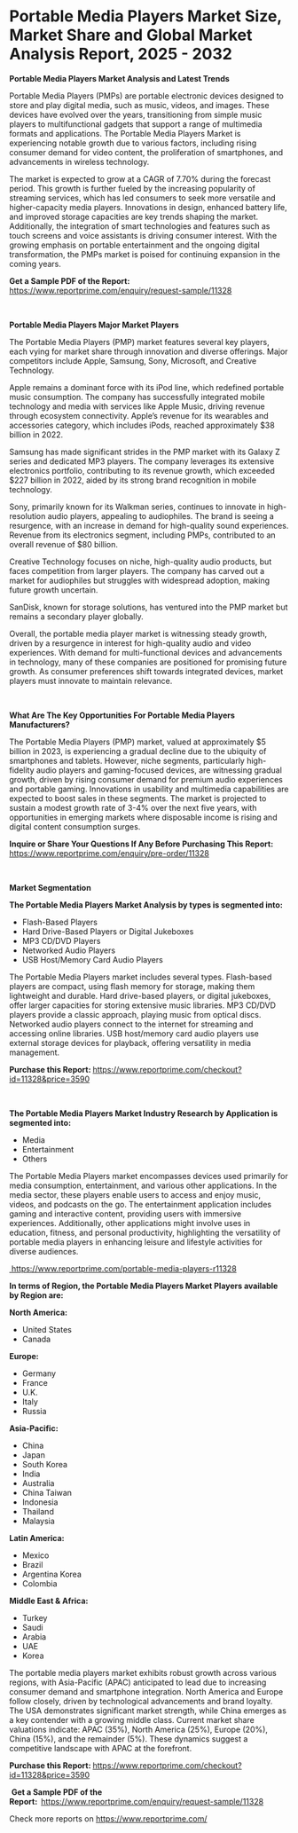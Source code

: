 <p><h1>Portable Media Players Market Size, Market Share and Global Market Analysis Report, 2025 - 2032</h1></p><p><strong>Portable Media Players Market Analysis and Latest Trends</strong></p>
<p><p>Portable Media Players (PMPs) are portable electronic devices designed to store and play digital media, such as music, videos, and images. These devices have evolved over the years, transitioning from simple music players to multifunctional gadgets that support a range of multimedia formats and applications. The Portable Media Players Market is experiencing notable growth due to various factors, including rising consumer demand for video content, the proliferation of smartphones, and advancements in wireless technology.</p><p>The market is expected to grow at a CAGR of 7.70% during the forecast period. This growth is further fueled by the increasing popularity of streaming services, which has led consumers to seek more versatile and higher-capacity media players. Innovations in design, enhanced battery life, and improved storage capacities are key trends shaping the market. Additionally, the integration of smart technologies and features such as touch screens and voice assistants is driving consumer interest. With the growing emphasis on portable entertainment and the ongoing digital transformation, the PMPs market is poised for continuing expansion in the coming years.</p></p>
<p><strong>Get a Sample PDF of the Report:&nbsp;</strong> <a href="https://www.reportprime.com/enquiry/request-sample/11328?utm_campaign=3034&utm_medium=2&utm_source=Github&utm_content=ia&utm_term=20032025&utm_id=portable-media-players">https://www.reportprime.com/enquiry/request-sample/11328</a></p>
<p>&nbsp;</p>
<p><strong>Portable Media Players Major Market Players</strong></p>
<p><p>The Portable Media Players (PMP) market features several key players, each vying for market share through innovation and diverse offerings. Major competitors include Apple, Samsung, Sony, Microsoft, and Creative Technology.</p><p>Apple remains a dominant force with its iPod line, which redefined portable music consumption. The company has successfully integrated mobile technology and media with services like Apple Music, driving revenue through ecosystem connectivity. Apple’s revenue for its wearables and accessories category, which includes iPods, reached approximately $38 billion in 2022.</p><p>Samsung has made significant strides in the PMP market with its Galaxy Z series and dedicated MP3 players. The company leverages its extensive electronics portfolio, contributing to its revenue growth, which exceeded $227 billion in 2022, aided by its strong brand recognition in mobile technology.</p><p>Sony, primarily known for its Walkman series, continues to innovate in high-resolution audio players, appealing to audiophiles. The brand is seeing a resurgence, with an increase in demand for high-quality sound experiences. Revenue from its electronics segment, including PMPs, contributed to an overall revenue of $80 billion.</p><p>Creative Technology focuses on niche, high-quality audio products, but faces competition from larger players. The company has carved out a market for audiophiles but struggles with widespread adoption, making future growth uncertain.</p><p>SanDisk, known for storage solutions, has ventured into the PMP market but remains a secondary player globally.</p><p>Overall, the portable media player market is witnessing steady growth, driven by a resurgence in interest for high-quality audio and video experiences. With demand for multi-functional devices and advancements in technology, many of these companies are positioned for promising future growth. As consumer preferences shift towards integrated devices, market players must innovate to maintain relevance.</p></p>
<p>&nbsp;</p>
<p><strong>What Are The Key Opportunities For Portable Media Players Manufacturers?</strong></p>
<p><p>The Portable Media Players (PMP) market, valued at approximately $5 billion in 2023, is experiencing a gradual decline due to the ubiquity of smartphones and tablets. However, niche segments, particularly high-fidelity audio players and gaming-focused devices, are witnessing gradual growth, driven by rising consumer demand for premium audio experiences and portable gaming. Innovations in usability and multimedia capabilities are expected to boost sales in these segments. The market is projected to sustain a modest growth rate of 3-4% over the next five years, with opportunities in emerging markets where disposable income is rising and digital content consumption surges.</p></p>
<p><strong>Inquire or Share Your Questions If Any Before Purchasing This Report:</strong> <a href="https://www.reportprime.com/enquiry/pre-order/11328?utm_campaign=3034&utm_medium=2&utm_source=Github&utm_content=ia&utm_term=20032025&utm_id=portable-media-players">https://www.reportprime.com/enquiry/pre-order/11328</a></p>
<p>&nbsp;</p>
<p><strong>Market Segmentation</strong></p>
<p><strong>The Portable Media Players Market Analysis by types is segmented into:</strong></p>
<p><ul><li>Flash-Based Players</li><li>Hard Drive-Based Players or Digital Jukeboxes</li><li>MP3 CD/DVD Players</li><li>Networked Audio Players</li><li>USB Host/Memory Card Audio Players</li></ul></p>
<p><p>The Portable Media Players market includes several types. Flash-based players are compact, using flash memory for storage, making them lightweight and durable. Hard drive-based players, or digital jukeboxes, offer larger capacities for storing extensive music libraries. MP3 CD/DVD players provide a classic approach, playing music from optical discs. Networked audio players connect to the internet for streaming and accessing online libraries. USB host/memory card audio players use external storage devices for playback, offering versatility in media management.</p></p>
<p><strong>Purchase this Report:&nbsp;</strong><a href="https://www.reportprime.com/checkout?id=11328&price=3590&utm_campaign=3034&utm_medium=2&utm_source=Github&utm_content=ia&utm_term=20032025&utm_id=portable-media-players">https://www.reportprime.com/checkout?id=11328&price=3590</a></p>
<p>&nbsp;</p>
<p><strong>The Portable Media Players Market Industry Research by Application is segmented into:</strong></p>
<p><ul><li>Media</li><li>Entertainment</li><li>Others</li></ul></p>
<p><p>The Portable Media Players market encompasses devices used primarily for media consumption, entertainment, and various other applications. In the media sector, these players enable users to access and enjoy music, videos, and podcasts on the go. The entertainment application includes gaming and interactive content, providing users with immersive experiences. Additionally, other applications might involve uses in education, fitness, and personal productivity, highlighting the versatility of portable media players in enhancing leisure and lifestyle activities for diverse audiences.</p></p>
<p><a href="https://www.reportprime.com/portable-media-players-r11328?utm_campaign=3034&utm_medium=2&utm_source=Github&utm_content=ia&utm_term=20032025&utm_id=portable-media-players">&nbsp;https://www.reportprime.com/portable-media-players-r11328</a></p>
<p><strong>In terms of Region, the Portable Media Players Market Players available by Region are:</strong></p>
<p>
    <p> <strong> North America: </strong>
        <ul>
            <li>United States</li>
            <li>Canada</li>
        </ul>
        </p> 
    <p> <strong> Europe: </strong>
        <ul>
            <li>Germany</li>
            <li>France</li>
            <li>U.K.</li>
            <li>Italy</li>
            <li>Russia</li>
        </ul>
        </p> 
    <p> <strong> Asia-Pacific: </strong>
        <ul>
            <li>China</li>
            <li>Japan</li>
            <li>South Korea</li>
            <li>India</li>
            <li>Australia</li>
            <li>China Taiwan</li>
            <li>Indonesia</li>
            <li>Thailand</li>
            <li>Malaysia</li>
        </ul>
        </p> 
    <p> <strong> Latin America: </strong>
        <ul>
            <li>Mexico</li>
            <li>Brazil</li>
            <li>Argentina Korea</li>
            <li>Colombia</li>
        </ul>
        </p> 
    <p> <strong> Middle East & Africa: </strong>
        <ul>
            <li>Turkey</li>
            <li>Saudi</li>
            <li>Arabia</li>
            <li>UAE</li>
            <li>Korea</li>
        </ul>
    </p>
    </p>
<p><p>The portable media players market exhibits robust growth across various regions, with Asia-Pacific (APAC) anticipated to lead due to increasing consumer demand and smartphone integration. North America and Europe follow closely, driven by technological advancements and brand loyalty. The USA demonstrates significant market strength, while China emerges as a key contender with a growing middle class. Current market share valuations indicate: APAC (35%), North America (25%), Europe (20%), China (15%), and the remainder (5%). These dynamics suggest a competitive landscape with APAC at the forefront.</p></p>
<p><strong>Purchase this Report: </strong><a href="https://www.reportprime.com/checkout?id=11328&price=3590&utm_campaign=3034&utm_medium=2&utm_source=Github&utm_content=ia&utm_term=20032025&utm_id=portable-media-players">https://www.reportprime.com/checkout?id=11328&price=3590</a></p>
<p>&nbsp;<strong>Get a Sample PDF of the Report:&nbsp;&nbsp;</strong><a href="https://www.reportprime.com/enquiry/request-sample/11328?utm_campaign=3034&utm_medium=2&utm_source=Github&utm_content=ia&utm_term=20032025&utm_id=portable-media-players">https://www.reportprime.com/enquiry/request-sample/11328</a></p>
<p><strong></strong></p>
<p>Check more reports on <a href="https://www.reportprime.com/?utm_campaign=3034&utm_medium=2&utm_source=Github&utm_content=ia&utm_term=20032025&utm_id=portable-media-players">https://www.reportprime.com/</a></p>